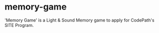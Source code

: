 # memory-game
'Memory Game' is a Light &amp; Sound Memory game to apply for CodePath's SITE Program. 
